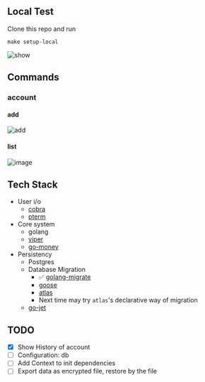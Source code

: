 ## Local Test

Clone this repo and run

```
make setup-local
```

![show](https://github.com/LintaoAmons/undercontrol-go/assets/95092244/cebd9f42-3d69-481d-9382-cd66f7e801f4)

## Commands

### account
#### add
![add](https://github.com/LintaoAmons/undercontrol-go/assets/95092244/3f6b50ea-0e5c-4e8a-8251-af5264d8764f)

#### list

![image](https://github.com/LintaoAmons/undercontrol-go/assets/95092244/2f81b758-1d36-456d-9cfc-5e9a76c5047a)

## Tech Stack

- User i/o
	- [cobra](https://github.com/spf13/cobra)
	- [pterm](https://github.com/pterm/pterm)
- Core system
	- golang
	- [viper](https://github.com/spf13/viper)
    - [go-money](https://github.com/LintaoAmons/go-money)
- Persistency
	- Postgres
    - Database Migration
        - ✅ [golang-migrate](https://github.com/golang-migrate/migrate/blob/master/database/postgres/TUTORIAL.md)
        - [goose](https://github.com/pressly/goose)
        - [atlas](https://atlasgo.io/)
        - Next time may try `atlas`'s declarative way of migration
    - [go-jet](https://github.com/go-jet/jet)

## TODO
- [x] Show History of account
- [ ] Configuration: db
- [ ] Add Context to init dependencies
- [ ] Export data as encrypted file, restore by the file
